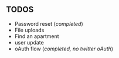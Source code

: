 ## TODOS

- Password reset (_completed_)
- File uploads
- Find an apartment
- user update
- oAuth flow (_completed, no twitter oAuth_)
